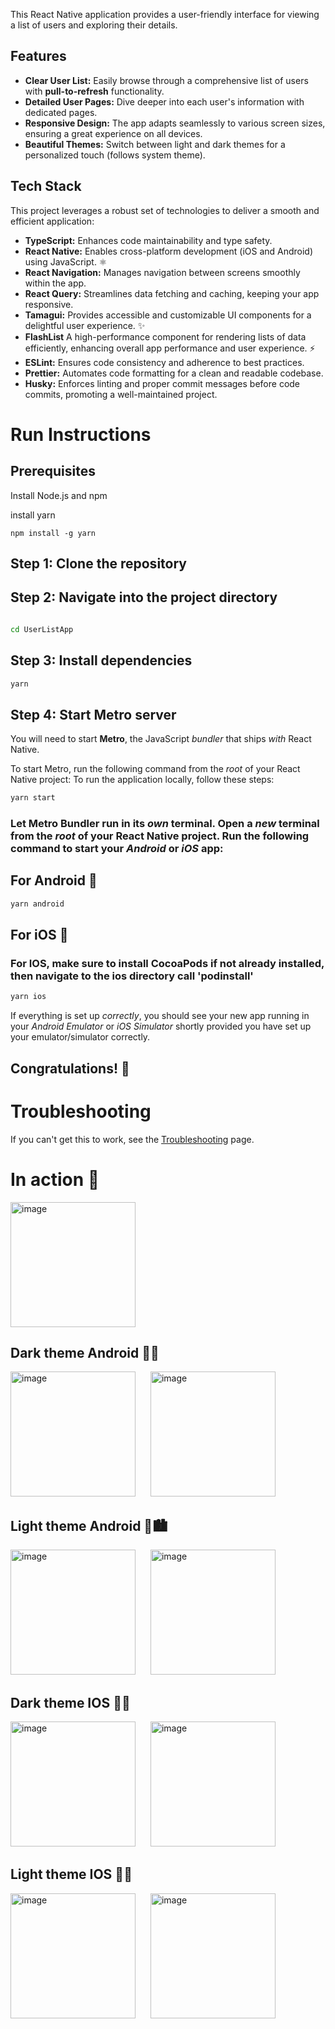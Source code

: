 This React Native application provides a user-friendly interface for viewing a list of users and exploring their details.

## Features

- **Clear User List:** Easily browse through a comprehensive list of users with **pull-to-refresh** functionality.
- **Detailed User Pages:** Dive deeper into each user's information with dedicated pages.
- **Responsive Design:** The app adapts seamlessly to various screen sizes, ensuring a great experience on all devices.
- **Beautiful Themes:** Switch between light and dark themes for a personalized touch (follows system theme).

## Tech Stack

This project leverages a robust set of technologies to deliver a smooth and efficient application:

- **TypeScript:** Enhances code maintainability and type safety.
- **React Native:** Enables cross-platform development (iOS and Android) using JavaScript. ⚛️
- **React Navigation:** Manages navigation between screens smoothly within the app.
- **React Query:** Streamlines data fetching and caching, keeping your app responsive.
- **Tamagui:** Provides accessible and customizable UI components for a delightful user experience. ✨
- **FlashList** A high-performance component for rendering lists of data efficiently, enhancing overall app performance and user experience. ⚡
- **ESLint:** Ensures code consistency and adherence to best practices.
- **Prettier:** Automates code formatting for a clean and readable codebase.
- **Husky:** Enforces linting and proper commit messages before code commits, promoting a well-maintained project.

# Run Instructions

## Prerequisites
Install Node.js and npm

install yarn

```
npm install -g yarn
```

## Step 1: Clone the repository

## Step 2: Navigate into the project directory

```bash

cd UserListApp

```

## Step 3: Install dependencies

```bash
yarn
```

## Step 4: Start **Metro** server

You will need to start **Metro**, the JavaScript _bundler_ that ships _with_ React Native.

To start Metro, run the following command from the _root_ of your React Native project:
To run the application locally, follow these steps:

```bash
yarn start
```

### Let Metro Bundler run in its _own_ terminal. Open a _new_ terminal from the _root_ of your React Native project. Run the following command to start your _Android_ or _iOS_ app:

## For Android 🤖

```bash
yarn android
```

## For iOS 

### For IOS, make sure to install CocoaPods if not already installed, then navigate to the ios directory call 'podinstall'

```bash
yarn ios
```

If everything is set up _correctly_, you should see your new app running in your _Android Emulator_ or _iOS Simulator_ shortly provided you have set up your emulator/simulator correctly.

## Congratulations! :tada:

# Troubleshooting

If you can't get this to work, see the [Troubleshooting](https://reactnative.dev/docs/troubleshooting) page.

# In action 📱

<img src="https://github.com/vladRDevico/users-list-app/assets/163549901/3218a3c7-41ab-41bf-a675-09dfb3e8bfcb" alt="image" style="width: 200px; height: auto; margin-right: 20px;">


## Dark theme Android 🤖🌌
<img src="https://github.com/vladRDevico/users-list-app/assets/163549901/e1dd0ae9-fbc9-4bc1-bfc2-31a510a308dc" alt="image" style="width: 200px; height: auto; margin-right: 20px;">
<img src="https://github.com/vladRDevico/users-list-app/assets/163549901/63e148cf-cc3c-4ee7-849c-3d9c905df93a" alt="image" style="width: 200px; height: auto;">

## Light theme Android 🤖🏙

<img src="https://github.com/vladRDevico/users-list-app/assets/163549901/a1e4c1d5-f15b-42d2-b33b-9eec3a727f23" alt="image" style="width: 200px; height: auto; margin-right: 20px;">
<img src="https://github.com/vladRDevico/users-list-app/assets/163549901/257e965f-dfc7-44c8-95db-8eb792cad69a" alt="image" style="width: 200px; height: auto;">

## Dark theme IOS 🌌

<img src="https://github.com/vladRDevico/users-list-app/assets/163549901/7f8410ff-d74d-4e73-be44-8745fb8cf4ba" alt="image" style="width: 200px; height: auto; margin-right: 20px;">
<img src="https://github.com/vladRDevico/users-list-app/assets/163549901/aceddccb-eb65-43e4-bb17-6bf23d582868" alt="image" style="width: 200px; height: auto;">

## Light theme IOS 🏙

<img src="https://github.com/vladRDevico/users-list-app/assets/163549901/d52b2b3b-2e8a-4f5c-a093-99d0efe7146e" alt="image" style="width: 200px; height: auto; margin-right: 20px;">
<img src="https://github.com/vladRDevico/users-list-app/assets/163549901/c294a02e-8198-421c-927f-6d25ab7e4a6c" alt="image" style="width: 200px; height: auto; margin-right: 20px;">

